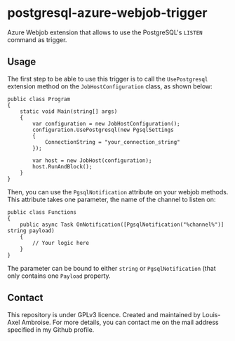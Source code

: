 # postgresql-azure-webjob-trigger

Azure Webjob extension that allows to use the PostgreSQL's `LISTEN` command as trigger.

## Usage

The first step to be able to use this trigger is to call the `UsePostgresql` extension method on the `JobHostConfiguration` class, as shown below:

    public class Program
    {
    	static void Main(string[] args)
    	{
    		var configuration = new JobHostConfiguration();
    		configuration.UsePostgresql(new PgsqlSettings
    		{
    			ConnectionString = "your_connection_string"
    		});
    
    		var host = new JobHost(configuration);
    		host.RunAndBlock();
    	}
    }

Then, you can use the `PgsqlNotification` attribute on your webjob methods. This attribute takes one parameter, the name of the channel to listen on:

	public class Functions
	{
		public async Task OnNotification([PgsqlNotification("%channel%")] string payload)
		{
			// Your logic here
		}
	}

The parameter can be bound to either `string` or `PgsqlNotification` (that only contains one `Payload` property.

## Contact

This repository is under GPLv3 licence. Created and maintained by Louis-Axel Ambroise.
For more details, you can contact me on the mail address specified in my Github profile.